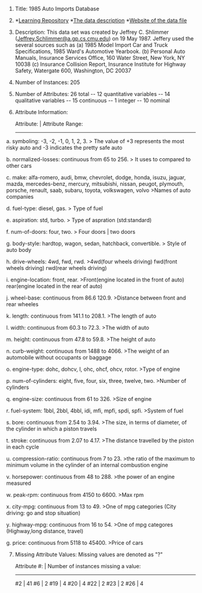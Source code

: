 1. Title: 1985 Auto Imports Database

2. *[Learning Repository](https://archive.ics.uci.edu/ml/datasets/Automobile)
   *[The data description](https://archive.ics.uci.edu/ml/machine-learning-databases/autos/imports-85.names)
   *[Website of the data file](https://archive.ics.uci.edu/ml/machine-learning-databases/autos/imports-85.data)

3.  Description:
      This data set was created by Jeffrey C. Shlimmer (Jeffrey.Schlimmer@a.gp.cs.cmu.edu) on 19 May 1987. 
      Jeffery used the several sources such as 
      (a) 1985 Model Import Car and Truck Specifications, 1985 Ward's
          Automotive Yearbook.
      (b) Personal Auto Manuals, Insurance Services Office, 160 Water
          Street, New York, NY 10038 
      (c) Insurance Collision Report, Insurance Institute for Highway
          Safety, Watergate 600, Washington, DC 20037
      

            
4. Number of Instances: 205

5. Number of Attributes: 26 total
   -- 12 quantitative variables
   -- 14 qualitative variables
   -- 15 continuous
   -- 1 integer
   -- 10 nominal

6. Attribute Information:     

     Attribute:             |   Attribute Range:
     ------------------        -----------------------------------------------
  a. symboling:                -3, -2, -1, 0, 1, 2, 3.
                               > The value of +3 represents the most risky auto 
                                 and -3 indicates the pretty safe auto 
                                 
  b. normalized-losses:        continuous from 65 to 256.
                               > It uses to compared to other cars
 
  c. make:                     alfa-romero, audi, bmw, chevrolet, dodge, honda,
                               isuzu, jaguar, mazda, mercedes-benz, mercury,
                               mitsubishi, nissan, peugot, plymouth, porsche,
                               renault, saab, subaru, toyota, volkswagen, volvo
                               >Names of auto companies 
                               
  d. fuel-type:                diesel, gas.
                               > Type of fuel
                              
  e. aspiration:               std, turbo.
                               > Type of aspration (std:standard)
                               
  f. num-of-doors:             four, two.
                               > Four doors | two doors
                               
  g. body-style:               hardtop, wagon, sedan, hatchback, convertible.
                               > Style of auto body 
  
  h. drive-wheels:             4wd, fwd, rwd.
                              >4wd(four wheels driving)
                               fwd(front wheels driving)
                               rwd(rear wheels driving)
  
  i. engine-location:          front, rear.
                               >Front(engine located in the front of auto)
                                rear(engine located in the rear of auto)
  
  j. wheel-base:               continuous from 86.6 120.9.
                               >Distance between front and rear wheeles
 
  k. length:                   continuous from 141.1 to 208.1.
                               >The length of auto
 
  l. width:                    continuous from 60.3 to 72.3.
                               >The width of auto
  
  m. height:                   continuous from 47.8 to 59.8.
                               >The height of auto
 
  n. curb-weight:              continuous from 1488 to 4066.
                               >The weight of an automobile without occupants or baggage
 
  o. engine-type:              dohc, dohcv, l, ohc, ohcf, ohcv, rotor.
                               >Type of engine
 
  p. num-of-cylinders:         eight, five, four, six, three, twelve, two.
                               >Number of cylinders
 
  q. engine-size:              continuous from 61 to 326.
                               >Size of engine
 
  r. fuel-system:              1bbl, 2bbl, 4bbl, idi, mfi, mpfi, spdi, spfi.
                               >System of fuel
 
  s. bore:                     continuous from 2.54 to 3.94.
                               >The size, in terms of diameter, of the cylinder in which a piston travels
                               
  t. stroke:                   continuous from 2.07 to 4.17.
                               >The distance travelled by the piston in each cycle
                               
  u. compression-ratio:        continuous from 7 to 23.
                               >the ratio of the maximum to minimum volume in the cylinder of 
                                an internal combustion engine
                               
  v. horsepower:               continuous from 48 to 288.
                               >the power of an engine measured 
                               
  w. peak-rpm:                 continuous from 4150 to 6600.
                               >Max rpm
 
  x. city-mpg:                 continuous from 13 to 49.
                               >One of mpg categories (City driving: go and stop situation) 
                               
  y. highway-mpg:              continuous from 16 to 54.
                               >One of mpg categores (Highway,long distance, travel)
 
  g. price:                    continuous from 5118 to 45400.
                               >Price of cars

7. Missing Attribute Values: Missing values are denoted as "?"
   
   Attribute #: |  Number of instances missing a value:
   -----------    --------------------------------------
   #2           |  41
   #6           |  2
   #19          |  4
   #20          |  4
   #22          |  2
   #23          |  2
   #26          |  4



